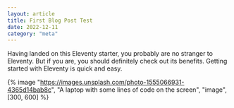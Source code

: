 ```yaml
---
layout: article
title: First Blog Post Test
date: 2022-12-11
category: "meta"
---
```


Having landed on this Eleventy starter, you probably are no stranger to Eleventy. But if you are, you should definitely check out its benefits. Getting started with Eleventy is quick and easy.
<!-- excerpt -->

{% image "https://images.unsplash.com/photo-1555066931-4365d14bab8c", "A laptop with some lines of code on the screen", "image", [300, 600] %}

